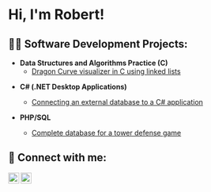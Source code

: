 <h1>Hi, I'm Robert! <br/><!--<a href="https://github.com/joshmadakor1">Programmer</a></h1>-->

<h2>👨‍💻 Software Development Projects:</h2>

- <b>Data Structures and Algorithms Practice (C)</b>
  - [Dragon Curve visualizer in C using linked lists](https://github.com/RobertNagy299/DragonCurveVisualizer)
<!--- <b>Full Stack Web App (React, NodeJS, Azure, and Machine Learning Components)</b>
  - [Image Analysis Middleware](https://github.com/joshmadakor1/4chan-Image-Analysis-Middleware-C964) <b><i>(Potentially NSFW)</b></i>
  -->
  
 - <b>C# (.NET Desktop Applications)</b>
    - [Connecting an external database to a C# application](https://github.com/RobertNagy299/Connecting-an-external-database-to-a-C-application/tree/main) 

 - <b>PHP/SQL</b>
    - [Complete database for a tower defense game](https://github.com/joshmadakor1/EncrypterPOC)



<h2> 🤳 Connect with me:</h2>


[<img align="left" alt="JoshMadakor | LinkedIn" width="22px" src="https://cdn.jsdelivr.net/npm/simple-icons@v3/icons/linkedin.svg" />][linkedin]
[<img align="left" alt="JoshMadakor | Instagram" width="22px" src="https://cdn.jsdelivr.net/npm/simple-icons@v3/icons/instagram.svg" />][instagram]



[instagram]: https://www.instagram.com/joshmadakor/
[linkedin]: https://linkedin.com/in/joshmadakor

<!--
**joshmadakor1/joshmadakor1** is a ✨ _special_ ✨ repository because its `README.md` (this file) appears on your GitHub profile.

Here are some ideas to get you started:

- 🔭 I’m currently working on ...
- 🌱 I’m currently learning ...
- 👯 I’m looking to collaborate on ...
- 🤔 I’m looking for help with ...
- 💬 Ask me about ...
- 📫 How to reach me: ...
- 😄 Pronouns: ...
- ⚡ Fun fact: ...
-->
